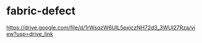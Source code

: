 # fabric-defect
https://drive.google.com/file/d/1rWsqzW6UIL5pxjczNH72d3_3WUl27Rza/view?usp=drive_link
